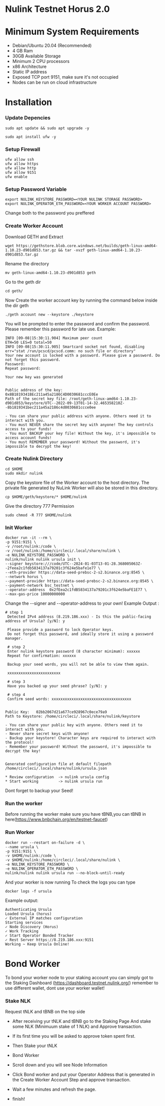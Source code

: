 # Nulink Testnet Horus 2.0

# Minimum System Requirements

 - Debian/Ubuntu 20.04 (Recommended)
 - 4 GB Ram
 - 30GB Available Storage
 - Minimum 2 CPU processors
 - x86 Architecture
 - Static IP address
 - Exposed TCP port 9151, make sure it's not occupied
 - Nodes can be run on cloud infrastructure

# Installation

### Update Depencies
```
sudo apt update && sudo apt upgrade -y
```

```
sudo apt install ufw -y
```

### Setup Firewall
```
ufw allow ssh
ufw allow https
ufw allow http
ufw allow 9151
ufw enable
```

### Setup Password Variable
```
export NULINK_KEYSTORE_PASSWORD=<YOUR NULINK STORAGE PASSWORD>
export NULINK_OPERATOR_ETH_PASSWORD=<YOUR WORKER ACCOUNT PASSWORD>
```
Change both to the password you preffered

### Create Worker Account
Download GETH and Extract
```
wget https://gethstore.blob.core.windows.net/builds/geth-linux-amd64-1.10.23-d901d853.tar.gz && tar -xvzf geth-linux-amd64-1.10.23-d901d853.tar.gz
```
Rename the directory
```
mv geth-linux-amd64-1.10.23-d901d853 geth
```
Go to the geth dir
```
cd geth/
```
Now Create the worker account key by running the command below inside the dir geth
```
./geth account new --keystore ./keystore
```
You will be prompted to enter the password and confirm the password. Please remember this password for late use.
Example:
```
INFO [09-08|15:30:11.904] Maximum peer count                       ETH=50 LES=0 total=50
INFO [09-08|15:30:11.905] Smartcard socket not found, disabling    err="stat /run/pcscd/pcscd.comm: no such file or directory"
Your new account is locked with a password. Please give a password. Do not forget this password.
Password: 
Repeat password: 

Your new key was generated


Public address of the key:   0x8B1819341BEc211a45a2186C4D0030681cccE0Ee
Path of the secret key file: /root/geth-linux-amd64-1.10.23-d901d853/keystore/UTC--2022-09-13T01-14-32.465358210Z--8b1819341bec211a45a2186c4d0030681ccce0ee

- You can share your public address with anyone. Others need it to interact with you.
- You must NEVER share the secret key with anyone! The key controls access to your funds!
- You must BACKUP your key file! Without the key, it's impossible to access account funds!
- You must REMEMBER your password! Without the password, it's impossible to decrypt the key!
```
### Create Nulink Directory
```
cd $HOME
sudo mkdir nulink
```
Copy the keystore file of the Worker account to the host directory. The private file generated by NuLink Worker will also be stored in this directory.
```
cp $HOME/geth/keystore/* $HOME/nulink
```
Give the directory 777 Permission
```
sudo chmod -R 777 $HOME/nulink
```
### Init Worker
```
docker run -it --rm \
-p 9151:9151 \
-v /root/nulink:/code \
-v /root/nulink:/home/circleci/.local/share/nulink \
-e NULINK_KEYSTORE_PASSWORD \
nulink/nulink nulink ursula init \
--signer keystore:///code/UTC--2024-01-03T13-01-28.368005063Z--2feea2c1fdb5834137a79201c3f624e5bafe1e77 \
--eth-provider https://data-seed-prebsc-2-s2.binance.org:8545 \
--network horus \
--payment-provider https://data-seed-prebsc-2-s2.binance.org:8545 \
--payment-network bsc_testnet \
--operator-address  0x2fEea2c1fdB5834137a79201c3f624e5baFE1E77 \
--max-gas-price 10000000000
```
Change the --signer and --operator-address to your own!
Example Output :
```
# step 1
 Detected IPv4 address (8.219.186.xxx) - Is this the public-facing address of Ursula? [y/N]: y
 
 Please provide a password to lock Operator keys.
 Do not forget this password, and ideally store it using a password manager.
 
 # step 2
 Enter nulink keystore password (8 character minimum): xxxxxx
 Repeat for confirmation: xxxxxx
 
 Backup your seed words, you will not be able to view them again.
 
 xxxxxxxxxxxxxxxxxxxxxxxx
 
 # step 3
 Have you backed up your seed phrase? [y/N]: y
 
 # step 4
 Confirm seed words: xxxxxxxxxxxxxxxxxxxxxxxxxxxxxxxxxxxx
 
 
Public Key:   02bb2067d21a677ce928967c0ece79a9
Path to Keystore: /home/circleci/.local/share/nulink/keystore

- You can share your public key with anyone. Others need it to interact with you.
- Never share secret keys with anyone! 
- Backup your keystore! Character keys are required to interact with the protocol!
- Remember your password! Without the password, it's impossible to decrypt the key!


Generated configuration file at default filepath /home/circleci/.local/share/nulink/ursula.json

* Review configuration  -> nulink ursula config
* Start working         -> nulink ursula run
```
Dont forget to backup your Seed!

### Run the worker
Before running the worker make sure you have tBNB,you can tBNB in here(https://www.bnbchain.org/en/testnet-faucet)

### Run Worker
```
docker run --restart on-failure -d \
--name ursula \
-p 9151:9151 \
-v $HOME/nulink:/code \
-v $HOME/nulink:/home/circleci/.local/share/nulink \
-e NULINK_KEYSTORE_PASSWORD \
-e NULINK_OPERATOR_ETH_PASSWORD \
nulink/nulink nulink ursula run --no-block-until-ready
```
And your worker is now running
To check the logs you can type
```
docker logs -f ursula
```
Example output:
```
Authenticating Ursula
Loaded Ursula (horus)
✓ External IP matches configuration
Starting services
✓ Node Discovery (Horus)
✓ Work Tracking
✓ Start Operator Bonded Tracker
✓ Rest Server https://8.219.186.xxx:9151
Working ~ Keep Ursula Online!
```

# Bond Worker
To bond your worker node to your staking account you can simply got to the Staking Dashboard (https://dashboard.testnet.nulink.org/)
remember to use different wallet, dont use your worker wallet!

### Stake NLK
Request tNLK and tBNB on the top side

- After receiving yur tNLK and tBNB go to the Staking Page
And stake some NLK (Minimuum stake of 1 NLK) and Approve transaction.

- If its first time you will be asked to approve token spent first.

- Then Stake your tNLK

- Bond Worker
- Scroll down and you will see Node Information

- Click Bond worker and put your Operator Address that is generated in the Create Worker Account Step and approve transaction.
- Wait a few minutes and refresh the page.

- finish!
